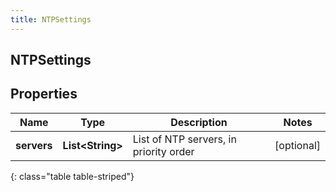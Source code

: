 ```yaml
---
title: NTPSettings
---
```

## NTPSettings


## Properties

| Name | Type | Description | Notes |
| ------------ | ------------- | ------------- | ------------- |
| **servers** | **List&lt;String&gt;** | List of NTP servers, in priority order |  [optional] |
{: class="table table-striped"}



